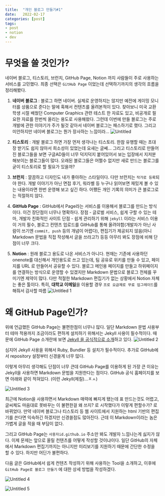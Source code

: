 ```yaml
---
title:  "개인 블로그 만들기#1"
date:   2022-02-17
categories: [post]
tags:
- post
- notion
- dev
---
```

# 무엇을 쓸 것인가?

네이버 블로그, 티스토리, 브런치, GitHub Page, Notion 까지 사람들이 주로 사용하는 서비스를 고민했다. 최종 선택은 `GitHub Page` 이었는데 선택하기까지의 생각의 흐름을 정리해봤다.

1. **네이버 블로그** : 블로그 하면 네이버. 실제로 운영하지는 않지만 예전에 게이밍 모니터를 상품으로 준다는 말에 혹해서 컨텐츠를 올려본적이 있다.
찾아보니 미국 교환학생 시절 배웠던 Computer Graphics 관련 테스트 한 자료도 있고, 비공개로 필요한 자료를 한번씩 올리는 용도로 사용해왔다.
그런데 이번에 만들 블로그는 주로 개발에 관한 이야기가 주가 될것 같아서 네이버 블로그는 패스하기로 했다.
그리고 미안하지만 네이버 블로그는 뭔가 장사하는 느낌이라...
![Untitled](https://user-images.githubusercontent.com/6336815/154431592-5dfcebed-8aeb-4397-bfb4-ae2f05ff213b.png)
    

1. **티스토리** : 개발 블로그 하면 가장 먼저 생각나는 티스토리. 한참 유행할 때는 초대장 받기도 쉽지 않아서 희소성이 있었는데 요새는 글쎄...
그리고 티스토리로 만들어진 블로그들을 보면 구글AD들이 너무 덕지덕지 붙어있어서 보는 입장에서 지저분해보이는 블로그들이 많다.
오래된 블로그들은 어쩔수 없지만 새로 만드는 블로그를 굳이 티스토리로 할 필요가 있을까?
2. **브런치** : 깔끔하고 디자인도 내가 좋아하는 스타일이다. 다만 브런치는 `작가로 등록`되야 한다. 개발 이야기가 아닌 면접 후기, 워라벨 등 누구나 읽어보면 재밌게 볼 수 있는 내용이라면 한번 운영해 보고 싶긴 하다.  어쨌든 개인 기록의 의미가 큰 블로그로는 적절하지 않다.
3. **GitHub Page** : GitHub에서 Page라는 서비스를 이용해서 블로그를 만드는 방식이다. 이건 장단점이 너무나 명확하다.
장점 - 글로벌 서비스, 쉽게 구할 수 있는 테마, 개발자 친화적인 사이트
단점 - 쉽게 관리하기 위해 `jekyll` 이라는 서비스 이용이 거의 필수, 블로그 컨텐츠 업로드를 GitHub를 통해 올려야함(개발자가 아닌 사람이 쓰기엔 `commit, push` 등의 개념이 어렵다), 편집기가 제공되지 않음(아니 Markdown 문법을 직접 작성해서 글을 쓰라고?) 등등
아무리 봐도 장점에 비해 단점이 너무 크다.
4. **Notion** : 원래 블로그 용도로 나온 서비스가 아니다. 현재는 기존에 사용하던 onenote를 대신해서 개인용도로 쓰고 있는데, 팀 공유로 위키를 만들 수 있고, 페이지를 URL 로 만들어서 공유할 수 있다.  블로그 메인용 페이지를 만들고 하위페이지를 연결하는 방식으로 운영할 수 있겠지만 Markdown 문법으로 블로그 전체를 꾸미기엔 제약이 많다. 다만 적절한 Markdown 편집기가 없는 상황에서 Notion 자체는 좋은 툴이다. 특히, **대학교 이메일**을 이용할 경우 `프로 요금제로 무료 업그레이드`를 해줘서 감사할 따름
![Untitled 1](https://user-images.githubusercontent.com/6336815/154431431-c3f459d1-f06a-4045-b8a6-08019a943977.png)


# 왜 GitHub Page인가?

위에 언급했든 GitHub Page는 불편한점이 너무나 많다. 일단 Markdown 문법 사용부터 테마 적용까지 조금이라도 편하게 설치하기 위해서는 Jekyll 사용이 필수적이다. 때문에 GitHub Page 소개란에 보면 [Jekyll 을 공식적으로 소개](https://docs.github.com/en/pages/setting-up-a-github-pages-site-with-jekyll)하고 있다. 
![Untitled 2](https://user-images.githubusercontent.com/6336815/154431735-0555f52d-3c35-41e6-842e-2e6ef28c387f.png)

심지어 Jekyll 사용을 위해서 Ruby, Bundler 등 설치가 필수적이다. 추가로 GitHub에서 repository 설정부터 신경쓸게 너무 많다.

이렇게 아무리 생각해도 단점이 너무 큰데 GitHub Page를 이용하게 된 가장 큰 이유는 Jekyll을 사용하면 Markdown 문법을 지원한다는 점이다. GitHub 공식 홈페이지를 보면 아래와 같이 적혀있다. (이런 Jekyll(제킬)...ㅈㅅ)

![Untitled 3](https://user-images.githubusercontent.com/6336815/154431851-69882d81-2a7b-4f2b-bce7-aa0681228329.png)

최근에 Notion을 사용하면서 Markdown 매력에 빠지게 됐는데 표 만드는것도 어렵고, 글씨체도 마음대로 못바꾸는 이 불편한걸 왜 쓰지? 로 시작했다가 이렇게 편할수가? 로 바뀌었다. 만약 네이버 블로그나 티스토리 등 웹 사이트에서 지원하는 html 기반의 편집기를 쓴다면 익숙하긴 하겠지만 신경쓸점도 많아진다. 근데 이 Markdown이라는 놈은 가볍게 글을 적을 때 부담이 없다.

그리고 GitHub Page는 `사용자id.github.io` 주소만 봐도 개발자 느낌나는게 싫지가 않다. 이제 문제는 앞으로 올릴 컨텐츠를 어떻게 작성할 것이냐이다. 일단 GitHub의 자체에서 Markdown 편집기까지는 아니지만 미리보기를 지원하기 때문에 간단한 수정을 할 수 있다. 하지만 어딘가 불편하다.

다음 글은 GitHub에서 쉽게 컨텐츠 작성하기 위해 사용하는 Tool을 소개하고,  이후에 `GitHub Page로 블로그 만들기` 에 대한 상세 방법을 작성하겠다.

![Untitled 4](https://user-images.githubusercontent.com/6336815/154431906-ea4ec16e-e7b0-4659-962e-d8327cb22a39.png)

![Untitled 5](https://user-images.githubusercontent.com/6336815/154431970-a9e23f2a-60ea-4331-93df-090d4f9444cc.png)